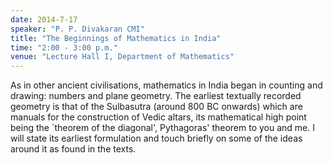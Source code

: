 ```yaml
---
date: 2014-7-17
speaker: "P. P. Divakaran CMI"
title: "The Beginnings of Mathematics in India"
time: "2:00 - 3:00 p.m." 
venue: "Lecture Hall I, Department of Mathematics"
---
```

As in other ancient civilisations, mathematics in India began in counting and drawing: numbers and plane geometry. The earliest textually recorded geometry is that of the Sulbasutra (around 800 BC onwards) which are manuals for the construction of Vedic altars, its mathematical high point being the `theorem of the diagonal', Pythagoras' theorem to you and me. I will state its earliest formulation and touch briefly on some of the ideas around it as found in the texts.
